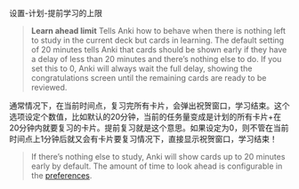 



设置-计划-提前学习的上限



> **Learn ahead limit**
> Tells Anki how to behave when there is nothing left to study in the current deck but cards in learning. The default setting of 20 minutes tells Anki that cards should be shown early if they have a delay of less than 20 minutes and there’s nothing else to do. If you set this to 0, Anki will always wait the full delay, showing the congratulations screen until the remaining cards are ready to be reviewed.



通常情况下，在当前时间点，复习完所有卡片，会弹出祝贺窗口，学习结束。这个选项设定个数值，比如默认的20分钟，当前的任务量变成是计划的所有卡片+在20分钟内就要复习的卡片。提前复习就是这个意思。如果设定为0，则不管在当前时间点上1分钟后就又会有卡片要复习情况下，直接显示祝贺窗口，学习结束！

> If there’s nothing else to study, Anki will show cards up to 20 minutes early by default. The amount of time to look ahead is configurable in the [preferences](https://docs.ankiweb.net/preferences.html).



























